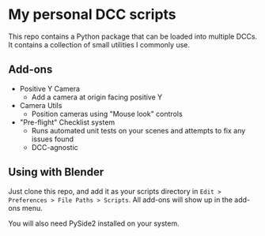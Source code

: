 # My personal DCC scripts

This repo contains a Python package that can be loaded into multiple DCCs. It contains a collection of small utilities I commonly use.

## Add-ons

- Positive Y Camera
  - Add a camera at origin facing positive Y
- Camera Utils
  - Position cameras using "Mouse look" controls
- "Pre-flight" Checklist system
  - Runs automated unit tests on your scenes and attempts to fix any issues found
  - DCC-agnostic

## Using with Blender

Just clone this repo, and add it as your scripts directory in `Edit > Preferences > File Paths > Scripts`. All add-ons will show up in the add-ons menu.

You will also need PySide2 installed on your system.
